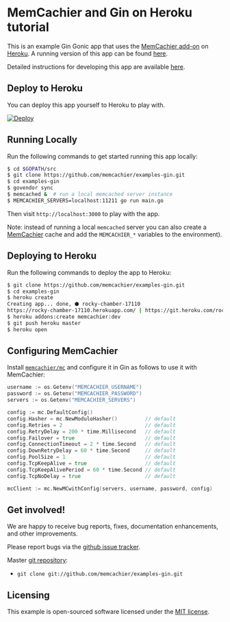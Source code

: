 # MemCachier and Gin on Heroku tutorial

This is an example Gin Gonic app that uses the
[MemCachier add-on](https://addons.heroku.com/memcachier) on
[Heroku](http://www.heroku.com/). A running version of this app can be
found [here](http://memcachier-examples-gin.herokuapp.com).

Detailed instructions for developing this app are available
[here](https://devcenter.heroku.com/articles/gin-memcache).

## Deploy to Heroku

You can deploy this app yourself to Heroku to play with.

[![Deploy](https://www.herokucdn.com/deploy/button.png)](https://heroku.com/deploy)

## Running Locally

Run the following commands to get started running this app locally:

```sh
$ cd $GOPATH/src
$ git clone https://github.com/memcachier/examples-gin.git
$ cd examples-gin
$ govendor sync
$ memcached &  # run a local memcached server instance
$ MEMCACHIER_SERVERS=localhost:11211 go run main.go
```

Then visit `http://localhost:3000` to play with the app.

Note: instead of running a local `memcached` server you can also create a
[MemCachier](https://www.memcachier.com/) cache and add the `MEMCACHIER_*`
variables to the environment).

## Deploying to Heroku

Run the following commands to deploy the app to Heroku:

```sh
$ git clone https://github.com/memcachier/examples-gin.git
$ cd examples-gin
$ heroku create
Creating app... done, ⬢ rocky-chamber-17110
https://rocky-chamber-17110.herokuapp.com/ | https://git.heroku.com/rocky-chamber-17110.git
$ heroku addons:create memcachier:dev
$ git push heroku master
$ heroku open
```

## Configuring MemCachier

Install [`memcachier/mc`](https://github.com/memcachier/mc) and configure it in
Gin as follows to use it with MemCachier:

```go
username := os.Getenv("MEMCACHIER_USERNAME")
password := os.Getenv("MEMCACHIER_PASSWORD")
servers := os.Getenv("MEMCACHIER_SERVERS")

config := mc.DefaultConfig()
config.Hasher = mc.NewModuloHasher()         // default
config.Retries = 2                           // default
config.RetryDelay = 200 * time.Millisecond   // default
config.Failover = true                       // default
config.ConnectionTimeout = 2 * time.Second   // default
config.DownRetryDelay = 60 * time.Second     // default
config.PoolSize = 1                          // default
config.TcpKeepAlive = true                   // default
config.TcpKeepAlivePeriod = 60 * time.Second // default
config.TcpNoDelay = true                     // default

mcClient := mc.NewMCwithConfig(servers, username, password, config)
```

## Get involved!

We are happy to receive bug reports, fixes, documentation enhancements,
and other improvements.

Please report bugs via the
[github issue tracker](http://github.com/memcachier/examples-gin/issues).

Master [git repository](http://github.com/memcachier/examples-gin):

* `git clone git://github.com/memcachier/examples-gin.git`

## Licensing

This example is open-sourced software licensed under the
[MIT license](https://opensource.org/licenses/MIT).
